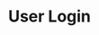 ---
layout: chapter
title: User Login
slides:

  - class: title-slide
    content: |

      ![Gather Workshops Logo]([[BASE_URL]]/theme/assets/images/gw_logo.png)

      # User Login
      _Authenticating users_




  - content: |

      ## Setting up Flask-Login

      This plugin will make it super easy
      for us to log users in and out.


  - content: |

      ### Install the flask-login plugin

      ```bash
      pip install flask-login
      ```

      Python plugins need to be 
      installed from the shell.



  - content: |

      ### Ready for use

      We can now use it by importing the 
      **flask-login** package wherever we need.



  - content: |

      ### Create a usermanager file

      In your website's public folder,
      create a new file **usermanager.py**



  - content: |

      ### Import your website

      ```python
      from public import website
      ```

      Import your message-board Flask website
      at the top of your **usermanager.py** file.


  - content: |

      ### Import flask login

      ```python
      from public import website
      from flask.ext import login as flask_login
      ```

      Also import the **flask-login** plugin
      so we can use the additional functionality.


  - content: |

      ### Add a secret key

      ```python
      from public import website
      from flask.ext import login as flask_login

      website.secret_key = 'super secret string' 
      ```

      This is a requirement of flask-login
      which we need to avoid errors.


  - content: |

      ### Initialise flask login

      ```python
      from public import website
      from flask.ext import login as flask_login

      website.secret_key = 'super secret string' 

      login_manager = flask_login.LoginManager()
      login_manager.init_app(website)
      ```

      Create an instance of the login manager
      and pass it a reference to your web app.


  - content: |

      ### Check website works

      Open your website in the browser and
      click through pages to check they still work.

      Your site should work, with nothing changed.
      {:.checkpoint}







  - content: |

      ## Create a User class

      The flask-login plugin requires that we have
      a User class with a set of predefined functions.


  - content: |

      ### Create a User class

      ```python
      login_manager = flask_login.LoginManager()
      login_manager.init_app(website)

      class User(flask_login.UserMixin):

          def __init__(self, username, password):
              self.username = username
              self.password = password
              self.authenticated = False
      ```

      In your **user manager** after the login manager setup code, 
      create a **User** class which requires a username and password.


  - content: |

      ### Add a function to get the id

      ```python
      class User(flask_login.UserMixin):

          def __init__(self, username, password):
              self.username = username
              self.password = password
              self.authenticated = False

          def get_id(self):
              return self.username

      ```

      The flask-login plugin needs to be able to
      access a unique id for every user.


  - content: |

      ### Add a function to check authentication

      ```python
          def __init__(self, username, password):
              self.username = username
              self.password = password
              self.authenticated = False

          def get_id(self):
              return self.username

          def is_authenticated(self):
              return self.authenticated
      ```

      In our app, if we find a user in the database
      we assume they are authenticated so always return True.



  - content: |

      ### Add a function to check if a user is active

      ```python
          def __init__(self, username, password):
              self.username = username
              self.password = password
              self.authenticated = False
              
          def get_id(self):
              return self.username

          def is_authenticated(self):
              return self.authenticated

          def is_active(self):
              return True
      ```

      In our app, every user who exists can be treated
      as an "active" user, so always return true.


  - content: |

      ### Add a function to check if a user is anonymous

      ```python
      def get_id(self):
          return self.username

      def is_authenticated(self):
          return self.authenticated

      def is_active(self):
          return True

      def is_anonymous(self):
          return False

      ```

      Our app doesn't support anonymous users,
      so this function always returns False.

  - content: |

      ### Check your User class structure is correct


      ```python
      class User(flask_login.UserMixin):

          def __init__(self, username, password):
              self.username = username
              self.password = password
              self.authenticated = False

          def get_id(self):
              return self.username

          def is_authenticated(self):
              return self.authenticated

          def is_active(self):
              return True

          def is_anonymous(self):
              return False
      ```
      {:style="font-size:40%"}

      Your finished User class should look like this.
      {:.checkpoint}










  - content: |

      ## Create a user loader function

      The flask-login plugin also requires us to have a 
      function which can load a user based on their username.


  - content: |

      ### Create a dummy user loader function

      ```python
      @login_manager.user_loader
      def load_user(username):
          return None
      ```

      In your usermanager file, create a placeholder 
      function called load_user which returns None.

  - content: |

      ### Site should work

      Open your site in the browser and check
      that everything is still working.

      Your site should work, but still no change!
      {:.checkpoint}






  - content: |

      ## Restrict access to pages

      We can make certain pages of our site
      only accessible for logged in users.


  - content: |

      ### Import the "login required" mixin

      ```python
      from flask.ext.login import login_required
      ```

      In the usermanager import **login_required**, 
      a mixin we can apply to routes to restrict access.

  - content: |

      ### Import the user manager into routes

      ```python
      from public import usermanager
      ```

      This will allow us to use the **login_required** mixin
      and other functions we defined in the usermanager.


  - content: |

      ### Add "login required" to the new message page

      ```python
      @website.route('/new-message')
      @usermanager.login_required
      def new_message():
          return render_template('new-message.html')
      ```

      This tells Flask that login is required
      to access the new_message route.

  - content: |

      ### Check access is restricted

      Navigate to the new-message page in your browser
      to check that access is restricted.

      You should see an "Unauthorized" notice.
      {:.checkpoint}


  - content: |

      ### Set the login page

      ```python
      login_manager = flask_login.LoginManager()
      login_manager.init_app(website)

      login_manager.login_view = "sign_in"
      ```

      This tells the flask-login plugin where people
      should be sent if they are not logged in and
      try to access a restricted page.

  - content: |

      ### Check the login redirect works

      Try to navigate to the restricted "new message" page
      and check that you are redirected to the login page.

      Restricted pages should redirect to the login page.
      {:.checkpoint}














  - content: |

      ## Create function to sign in users

      This function in **usermanager** will take a 
      username and password, then return a signed in user.

  - content: |

      ### Add the "sign_in_user" function to usermanager

      ```python
      def sign_in_user(username, password):

          user = load_user(username)

          if user and user.password == password:
            user.authenticated = True
            flask_login.login_user(user)

          return flask_login.current_user
      ```

      This function creates an actual **User** object
      and logs that user in using **flask-login**.


  - content: |

      ### Check your app runs

      Run your website and click around
      to check for any new errors.

      Your website should run and be error-free.
      {:.checkpoint}






  - content: |

      ## Authenticate the user

      When the user signs in, we need to process the 
      username and password they entered in the form.


  - content: |

      ### Use the username and password to authenticate

      ```python
      if request.method == 'POST':

          username = request.form.get('username')
          password = request.form.get('password')

          user = usermanager.sign_in_user(username, password)
      ```

      Modify your sign-in route to pass the username 
      and password to the `sign_in_user` function.


  - content: |

      ### Redirect based on the result

      ```python
      if request.method == 'POST':

          username = request.form.get('username')
          password = request.form.get('password')

          user = usermanager.sign_in_user(username, password)

          if user.is_authenticated():
              return redirect('/')
          else:
              return render_template('sign-in.html')
      ```

      If the user exists, they will be authenticated
      and we can redirect them to the home page.

      If they don't exist, we keep them on the sign in page.


  - content: |

      ### Import the redirect package

      ```python
      from flask import redirect
      ```

      Import the redirect package
      at the top of **routes.py**

  - content: |

      ### Check your site works

      Everything should work as normal, except that
      signing in will always keep you on the sign in page.








  - content: |

      ## Implement the user loader function

      We have a function to load a user but it
      always returns None, it should return a user.


  - content: |

      ### Import the datamanager into the usermanager

      ```python
      from public import datamanager
      ```

      Import the data manager so that we can 
      access the database to look up a user.


  - content: |

      ### Write a query to find the user

      ```python
      @login_manager.user_loader
      def load_user(username):

          query_string = (
            'SELECT user_id, username, password, first_name, last_name ' 
            'FROM users '
            'WHERE username = ?'
          )
      ```

      The query is fairly straightforward, but we also
      included a question mark so we can pass in a username.


  - content: |

      ### Run the query, passing it the username parameter

      ```python
      @login_manager.user_loader
      def load_user(username):

          query_string = (
            'SELECT user_id, username, password, first_name, last_name ' 
            'FROM users '
            'WHERE username = ?'
          )

          query_result = datamanager.query_db(query_string, [username], one=True)
      ```


  - content: |

      ### If the query fails then return None

      ```python
      @login_manager.user_loader
      def load_user(username):

          query_string = (
            'SELECT user_id, username, password, first_name, last_name ' 
            'FROM users '
            'WHERE username = ?'
          )

          query_result = datamanager.query_db(query_string, [username], one=True)

          if query_result == None:
              return None
      ```


  - content: |

      ### If the query succeeds then create and return a User

      ```python
          query_result = datamanager.query_db(query_string, [username], one=True)

          if query_result == None:
              return None

          else:
              user = User(
                  query_result['username'],
                  query_result['password']
              )

              return user
      ```


  - content: |

      ### Attach the additional optional user info

      ```python
      query_result = datamanager.query_db(query_string, [username], one=True)

      if query_result == None:
          return None

      else:
          user = User(
              query_result['username'],
              query_result['password']
          )

          user.user_id = query_result['user_id']
          user.first_name = query_result['first_name']
          user.last_name = query_result['last_name']

          return user
      ```

      We can also store the user's user_id
      and their first and last name on the User.
      


  - content: |

      ### Site should be working

      Check your site is working
      and sign in is supported.

      You should be able to log in to your website.
      {:.checkpoint}


  - content: |

      ### Signing in should allow access to new messages

      Check that once you've signed in
      you can access the **new message** page.








  








  







  - content: |
      
      ## Sign out user

      Now we can also add functionality
      for a user to sign out.


  - content: |

      ### Create sign out route

      ```python
      # sign out page
      @website.route('/sign-out')
      def sign_out():
          return render_template('sign-out.html')
      ```


  - content: |

      ### Create sign_out_user function

      In usermanager.py:

      ```python
      def sign_out_user():
          flask_login.logout_user()
      ```

  - content: |

      ### Call sign out function from route

      ```python
      # sign out page
      @website.route('/sign-out')
      def sign_out():
          usermanager.sign_out_user()
          return render_template('sign-out.html')
      ```


  - content: |

      ### Test that you can sign in and sign out







  - content: |

      ## Password encryption
      
      You should totes encrypt passwords
      but we're not doing it today







  - content: |

      ## Using user data in templates

      We can display user data, or use their info
      to show and hide elements on a page.


  - content: |

      ### Displaying a username

      ```html
      {% if current_user.is_authenticated %}
          Hello {{ current_user.username }}
      {% endif %}
      ```

  - content: |

      ### Smart sign in / sign out links

      ```html
      <nav>

          <a href="/">Home</a>
          <a href="/new-message">New Message</a>

          {% if current_user.is_authenticated %}
            <a href="/sign-out">Sign out</a>
          {% else %}
            <a href="/sign-in">Sign in</a>
          {% endif %}

      </nav>
      ```







  - content: |

      ![Thumbs Up!]([[BASE_URL]]/theme/assets/images/thumbs-up.svg){: height="200"}

      ## User Login: Complete!

      [Take me to the next chapter!](authenticated-forms.html)


---